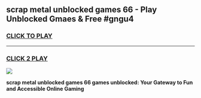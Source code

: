 
## scrap metal unblocked games 66 - Play Unblocked Gmaes & Free #gngu4
<h3>
<a href="https://news.freeplayer.one?title=scrap_metal_unblocked_games_66&ref=24F">CLICK TO PLAY</a></h3>
<hr>

<h3>
<a href="https://news.freeplayer.one?title=scrap_metal_unblocked_games_66&ref=24F">CLICK 2 PLAY</a>
  
</h3>

<a href="https://news.freeplayer.one?title=scrap_metal_unblocked_games_66&ref=24F/"><img src="https://clearcache.store/games.png"></a>


**scrap metal unblocked games 66 games unblocked: Your Gateway to Fun and Accessible Online Gaming**
